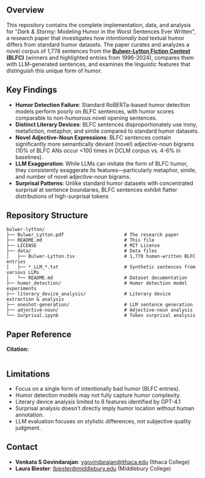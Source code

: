## Overview

This repository contains the complete implementation, data, and analysis for "*Dark & Stormy*: Modeling Humor in the Worst Sentences Ever Written", a research paper that investigates how *intentionally bad* textual humor differs from standard humor datasets. The paper curates and analyzes a novel corpus of 1,778 sentences from the **[Bulwer-Lytton Fiction Contest](https://www.bulwer-lytton.com) (BLFC)** (winners and highlighted entries from 1996-2024), compares them with LLM-generated sentences, and examines the linguistic features that distinguish this unique form of humor.

## Key Findings

- **Humor Detection Failure**: Standard RoBERTa-based humor detection models perform poorly on BLFC sentences, with humor scores comparable to non-humorous novel opening sentences.
- **Distinct Literary Devices**: BLFC sentences disproportionately use irony, metafiction, metaphor, and simile compared to standard humor datasets.
- **Novel Adjective-Noun Expressions**: BLFC sentences contain significantly more semantically deviant (novel) adjective-noun bigrams (10% of BLFC ANs occur <100 times in DCLM corpus vs. 4-6% in baselines).
- **LLM Exaggeration**: While LLMs can imitate the form of BLFC humor, they consistently exaggerate its features—particularly metaphor, simile, and number of novel adjective-noun bigrams.
- **Surprisal Patterns**: Unlike standard humor datasets with concentrated surprisal at sentence boundaries, BLFC sentences exhibit flatter distributions of high-surprisal tokens

## Repository Structure

```
bulwer-lytton/
├── Bulwer_Lytton.pdf                      # The research paper
├── README.md                              # This file
├── LICENSE                                # MIT License
├── data/                                  # Data files
│   ├── Bulwer-Lytton.tsv                  # 1,778 human-written BLFC entries 
│   ├── *_LLM_*.txt                        # Synthetic sentences from various LLMs
│   └── README.md                          # Dataset documentation
├── humor_detection/                       # Humor detection model experiments
├── literary_device_analysis/              # Literary device extraction & analysis
├── oneshot-generation/                    # LLM sentence generation
├── adjective-noun/                        # Adjective-noun analysis
└── Surprisal.ipynb                        # Token surprisal analysis
```

## Paper Reference

**Citation:**
```
```

## Limitations

- Focus on a single form of intentionally bad humor (BLFC entries).
- Humor detection models may not fully capture humor complexity.
- Literary device analysis limited to 8 features identified by GPT-4.1
- Surprisal analysis doesn't directly imply humor location without human annotation.
- LLM evaluation focuses on stylistic differences, not subjective quality judgment.


## Contact

- **Venkata S Govindarajan**: vgovindarajan@ithaca.edu (Ithaca College)
- **Laura Biester**: lbiester@middlebury.edu (Middlebury College)